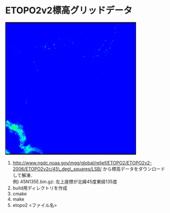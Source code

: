 # ETOPO2v2標高グリッドデータ

![](sample.png)

1. http://www.ngdc.noaa.gov/mgg/global/relief/ETOPO2/ETOPO2v2-2006/ETOPO2v2c/45\_deg\_squares/LSB/ から標高データをダウンロードして解凍．  
例) 45N135E.bin.gz: 左上座標が北緯45度東経135度
2. build用ディレクトリを作成
3. cmake
4. make
5. etopo2 <ファイル名>
